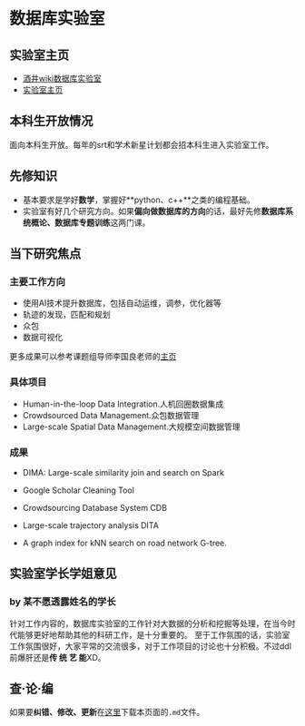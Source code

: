 # **数据库实验室**

## **实验室主页**

- [酒井wiki数据库实验室](https://stu.cs.tsinghua.edu.cn/wiki/index.php?title=数据库实验室)
- [实验室主页](http://dbgroup.cs.tsinghua.edu.cn/)

## **本科生开放情况**

面向本科生开放。每年的srt和学术新星计划都会招本科生进入实验室工作。

## **先修知识**

- 基本要求是学好**数学**，掌握好**python、c++**之类的编程基础。
- 实验室有好几个研究方向。如果**偏向做数据库的方向**的话，最好先修**数据库系统概论、数据库专题训练**这两门课。

## **当下研究焦点**

### **主要工作方向**

- 使用AI技术提升数据库，包括自动运维，调参，优化器等
- 轨迹的发现，匹配和规划
- 众包
- 数据可视化

更多成果可以参考课题组导师李国良老师的[主页](http://dbgroup.cs.tsinghua.edu.cn/ligl/research_cn.html)

### **具体项目**

- Human-in-the-loop Data Integration.人机回圈数据集成
- Crowdsourced Data Management.众包数据管理
- Large-scale Spatial Data Management.大规模空间数据管理

### **成果**

- DIMA: Large-scale similarity join and search on Spark

- Google Scholar Cleaning Tool
- Crowdsourcing Database System CDB
- Large-scale trajectory analysis DITA
- A graph index for kNN search on road network G-tree.

## **实验室学长学姐意见**

### **by 某不愿透露姓名的学长**

针对工作内容的，数据库实验室的工作针对大数据的分析和挖掘等处理，在当今时代能够更好地帮助其他的科研工作，是十分重要的。
至于工作氛围的话，实验室工作氛围很好，大家平常的交流很多，对于工作项目的讨论也十分积极。不过ddl前爆肝还是**传 统 艺 能**XD。

## **查·论·编**

如果要**纠错、修改、更新**在[这里](https://github.com/julius-abu/Guilabs/blob/master/shujuku.md)下载本页面的``.md``文件。